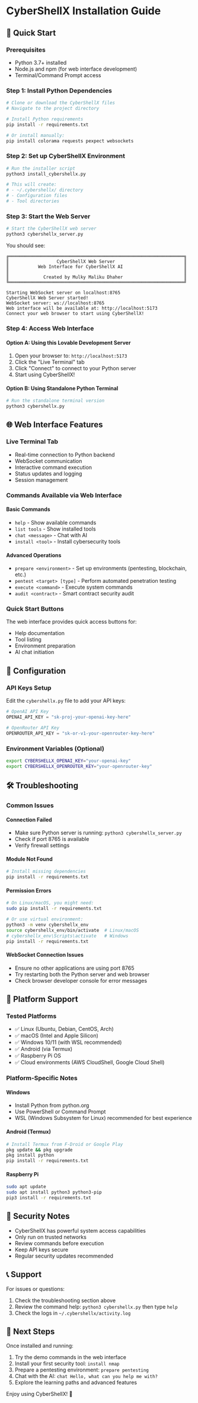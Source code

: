 
# CyberShellX Installation Guide

## 🚀 Quick Start

### Prerequisites
- Python 3.7+ installed
- Node.js and npm (for web interface development)
- Terminal/Command Prompt access

### Step 1: Install Python Dependencies
```bash
# Clone or download the CyberShellX files
# Navigate to the project directory

# Install Python requirements
pip install -r requirements.txt

# Or install manually:
pip install colorama requests pexpect websockets
```

### Step 2: Set up CyberShellX Environment
```bash
# Run the installer script
python3 install_cybershellx.py

# This will create:
# - ~/.cybershellx/ directory
# - Configuration files
# - Tool directories
```

### Step 3: Start the Web Server
```bash
# Start the CyberShellX web server
python3 cybershellx_server.py
```

You should see:
```
╔══════════════════════════════════════════════════════════════════╗
║                  CyberShellX Web Server                          ║
║           Web Interface for CyberShellX AI                       ║
║                                                                  ║
║             Created by Mulky Maliku Dhaher                       ║
╚══════════════════════════════════════════════════════════════════╝

Starting WebSocket server on localhost:8765
CyberShellX Web Server started!
WebSocket server: ws://localhost:8765
Web interface will be available at: http://localhost:5173
Connect your web browser to start using CyberShellX!
```

### Step 4: Access Web Interface

#### Option A: Using this Lovable Development Server
1. Open your browser to: `http://localhost:5173`
2. Click the "Live Terminal" tab
3. Click "Connect" to connect to your Python server
4. Start using CyberShellX!

#### Option B: Using Standalone Python Terminal
```bash
# Run the standalone terminal version
python3 cybershellx.py
```

## 🌐 Web Interface Features

### Live Terminal Tab
- Real-time connection to Python backend
- WebSocket communication
- Interactive command execution
- Status updates and logging
- Session management

### Commands Available via Web Interface

#### Basic Commands
- `help` - Show available commands
- `list tools` - Show installed tools
- `chat <message>` - Chat with AI
- `install <tool>` - Install cybersecurity tools

#### Advanced Operations
- `prepare <environment>` - Set up environments (pentesting, blockchain, etc.)
- `pentest <target> [type]` - Perform automated penetration testing
- `execute <command>` - Execute system commands
- `audit <contract>` - Smart contract security audit

### Quick Start Buttons
The web interface provides quick access buttons for:
- Help documentation
- Tool listing
- Environment preparation
- AI chat initiation

## 🔧 Configuration

### API Keys Setup
Edit the `cybershellx.py` file to add your API keys:

```python
# OpenAI API Key
OPENAI_API_KEY = "sk-proj-your-openai-key-here"

# OpenRouter API Key  
OPENROUTER_API_KEY = "sk-or-v1-your-openrouter-key-here"
```

### Environment Variables (Optional)
```bash
export CYBERSHELLX_OPENAI_KEY="your-openai-key"
export CYBERSHELLX_OPENROUTER_KEY="your-openrouter-key"
```

## 🛠️ Troubleshooting

### Common Issues

#### Connection Failed
- Make sure Python server is running: `python3 cybershellx_server.py`
- Check if port 8765 is available
- Verify firewall settings

#### Module Not Found
```bash
# Install missing dependencies
pip install -r requirements.txt
```

#### Permission Errors
```bash
# On Linux/macOS, you might need:
sudo pip install -r requirements.txt

# Or use virtual environment:
python3 -m venv cybershellx_env
source cybershellx_env/bin/activate  # Linux/macOS
# cybershellx_env\Scripts\activate   # Windows
pip install -r requirements.txt
```

#### WebSocket Connection Issues
- Ensure no other applications are using port 8765
- Try restarting both the Python server and web browser
- Check browser developer console for error messages

## 📱 Platform Support

### Tested Platforms
- ✅ Linux (Ubuntu, Debian, CentOS, Arch)
- ✅ macOS (Intel and Apple Silicon)
- ✅ Windows 10/11 (with WSL recommended)
- ✅ Android (via Termux)
- ✅ Raspberry Pi OS
- ✅ Cloud environments (AWS CloudShell, Google Cloud Shell)

### Platform-Specific Notes

#### Windows
- Install Python from python.org
- Use PowerShell or Command Prompt
- WSL (Windows Subsystem for Linux) recommended for best experience

#### Android (Termux)
```bash
# Install Termux from F-Droid or Google Play
pkg update && pkg upgrade
pkg install python
pip install -r requirements.txt
```

#### Raspberry Pi
```bash
sudo apt update
sudo apt install python3 python3-pip
pip3 install -r requirements.txt
```

## 🔐 Security Notes

- CyberShellX has powerful system access capabilities
- Only run on trusted networks
- Review commands before execution
- Keep API keys secure
- Regular security updates recommended

## 📞 Support

For issues or questions:
1. Check the troubleshooting section above
2. Review the command help: `python3 cybershellx.py` then type `help`
3. Check the logs in `~/.cybershellx/activity.log`

## 🎯 Next Steps

Once installed and running:
1. Try the demo commands in the web interface
2. Install your first security tool: `install nmap`
3. Prepare a pentesting environment: `prepare pentesting`
4. Chat with the AI: `chat Hello, what can you help me with?`
5. Explore the learning paths and advanced features

Enjoy using CyberShellX! 🚀
